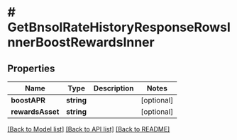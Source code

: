 # # GetBnsolRateHistoryResponseRowsInnerBoostRewardsInner

## Properties

Name | Type | Description | Notes
------------ | ------------- | ------------- | -------------
**boostAPR** | **string** |  | [optional]
**rewardsAsset** | **string** |  | [optional]

[[Back to Model list]](../../README.md#models) [[Back to API list]](../../README.md#endpoints) [[Back to README]](../../README.md)

